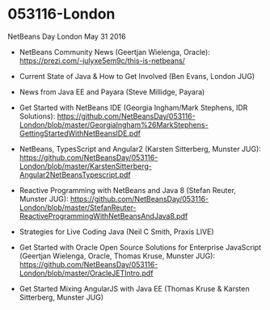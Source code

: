 # 053116-London

NetBeans Day London May 31 2016

* NetBeans Community News (Geertjan Wielenga, Oracle):
https://prezi.com/-julyxe5em9c/this-is-netbeans/

* Current State of Java & How to Get Involved (Ben Evans, London JUG)

* News from Java EE and Payara (Steve Millidge, Payara)

* Get Started with NetBeans IDE (Georgia Ingham/Mark Stephens, IDR Solutions): https://github.com/NetBeansDay/053116-London/blob/master/GeorgiaIngham%26MarkStephens-GettingStartedWithNetBeansIDE.pdf

* NetBeans, TypesScript and Angular2 (Karsten Sitterberg, Munster JUG): https://github.com/NetBeansDay/053116-London/blob/master/KarstenSitterberg-Angular2NetBeansTypescript.pdf

* Reactive Programming with NetBeans and Java 8 (Stefan Reuter, Munster JUG):
https://github.com/NetBeansDay/053116-London/blob/master/StefanReuter-ReactiveProgrammingWithNetBeansAndJava8.pdf

* Strategies for Live Coding Java (Neil C Smith, Praxis LIVE)

* Get Started with Oracle Open Source Solutions for Enterprise JavaScript (Geertjan Wielenga, Oracle, Thomas Kruse, Munster JUG):
https://github.com/NetBeansDay/053116-London/blob/master/OracleJETIntro.pdf

* Get Started Mixing AngularJS with Java EE (Thomas Kruse & Karsten Sitterberg, Munster JUG)
